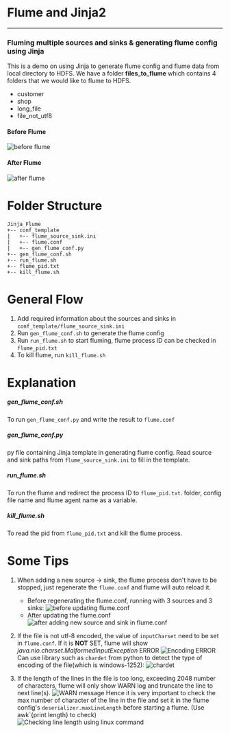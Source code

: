 # Flume and Jinja2
---
### Fluming multiple sources and sinks & generating flume config using Jinja 

This is a demo on using Jinja to generate flume config and flume data from local directory to HDFS.
We have a folder **files_to_flume** which contains 4 folders that we would like to flume to HDFS. 
- customer
- shop
- long_file
- file_not_utf8

#### Before Flume
   ![before flume](https://github.com/neurotichl/Big-Data-ETL/blob/master/Jinja_Flume/fluming_pic/before_flume.png)

#### After Flume
   ![after flume](https://github.com/neurotichl/Big-Data-ETL/blob/master/Jinja_Flume/fluming_pic/after_flume.PNG)

# Folder Structure

```
Jinja_Flume
+-- conf_template
|   +-- flume_source_sink.ini
|   +-- flume.conf
|   +-- gen_flume_conf.py
+-- gen_flume_conf.sh
+-- run_flume.sh
+-- flume_pid.txt
+-- kill_flume.sh
```
# General Flow

1. Add required information about the sources and sinks in `conf_template/flume_source_sink.ini`
2. Run `gen_flume_conf.sh` to generate the flume config 
3. Run `run_flume.sh` to start fluming, flume process ID can be checked in `flume_pid.txt`
4. To kill flume, run `kill_flume.sh`

# Explanation


##### *gen_flume_conf.sh*
To run `gen_flume_conf.py` and write the result to `flume.conf`

##### *gen_flume_conf.py* 
py file containing Jinja template in generating flume config. Read source and sink paths from `flume_source_sink.ini` to fill in the template.

##### *run_flume.sh*
To run the flume and redirect the process ID to `flume_pid.txt`. folder, config file name and flume agent name as a variable.

##### *kill_flume.sh*
To read the pid from `flume_pid.txt` and kill the flume process.


# Some Tips 

1. When adding a new source -> sink, the flume process don't have to be stopped, just regenerate the `flume.conf` and flume will auto reload it.

   - Before regenerating the flume.conf, running with 3 sources and 3 sinks:
   ![before updating flume.conf](https://github.com/neurotichl/Big-Data-ETL/blob/master/Jinja_Flume/fluming_pic/run_flume_1.PNG)
   - After updating the flume.conf
   ![after adding new source and sink in flume.conf](https://github.com/neurotichl/Big-Data-ETL/blob/master/Jinja_Flume/fluming_pic/reload_flume.PNG)

2. If the file is not utf-8 encoded, the value of `inputCharset` need to be set in `flume.conf`. 
   If it is **NOT** SET, flume will show *java.nio.charset.MalformedInputException* ERROR
   ![Encoding ERROR](https://github.com/neurotichl/Big-Data-ETL/blob/master/Jinja_Flume/fluming_pic/encoding_error.PNG)
   Can use library such as `chardet` from python to detect the type of encoding of the file(which is windows-1252):
   ![chardet](https://github.com/neurotichl/Big-Data-ETL/blob/master/Jinja_Flume/fluming_pic/chardet.PNG)

3. If the length of the lines in the file is too long, exceeding 2048 number of characters, flume will only show WARN log and truncate the line to next line(s). 
   ![WARN message](https://github.com/neurotichl/Big-Data-ETL/blob/master/Jinja_Flume/fluming_pic/line_too_long.PNG)
  Hence it is very important to check the max number of character of the line in the file and set it in the flume config's `deserializer.maxLineLength`  before starting a flume.  (Use awk`{print length} to check)
    ![Checking line length using linux command](https://github.com/neurotichl/Big-Data-ETL/blob/master/Jinja_Flume/fluming_pic/max_length_line.PNG)



